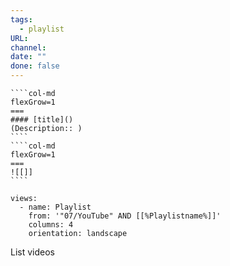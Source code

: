 ```yaml
---
tags:
  - playlist
URL: 
channel: 
date: ""
done: false
---
```

`````col
````col-md
flexGrow=1
===
#### [title]()
(Description:: )
````
````col-md
flexGrow=1
===
![[]]
````
`````
```page-gallery
views:
  - name: Playlist
    from: '"07/YouTube" AND [[%Playlistname%]]'
    columns: 4
    orientation: landscape
```
List videos
